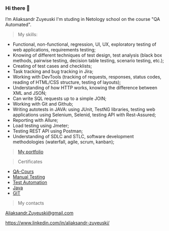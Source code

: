 ### Hi there 👋
I’m Aliaksandr Zuyeuski
I'm studing in Netology school on the course "QA Automated".
> My  skills:

- Functional, non-functional, regression, UI, UX, exploratory testing of web applications, requirements testing;
- Knowing of different techniques of test design, test analysis (black box methods, pairwise testing, decision table testing, scenario testing, etc.);
- Creating of test cases and checklists;
- Task tracking and bug tracking in Jira;
- Working with DevTools (tracking of requests, responses, status codes, reading of HTML/CSS structure, testing of layouts);
- Understanding of how HTTP works, knowing the difference between XML and JSON;
- Can write SQL requests up to a simple JOIN;
- Working with Git and Github;
- Writing autotests in JAVA: using JUnit, TestNG libraries, testing web applications using Selenium, Selenid, testing API with Rest-Assured;
- Reporting with Allure;
- Load testing using Jmeter;
- Testing REST API using Postman;
- Understanding of SDLC and STLC, software development methodologies (waterfall, agile, scrum, kanban);
> [My portfolio](https://github.com/Aliaksandr-Zuyeuski/DyplomaAQA)

> Certificates

* [QA-Cours](https://drive.google.com/file/d/1WJoVxinKPcIKb3jYRTH_mmm-Slt-xIpw/view?usp=share_link)
* [Manual Testing](https://drive.google.com/file/d/1MVNt19hOKKJjOWoU7LvJ1ctYcWYHdfre/view?usp=share_link)
* [Test Automation](https://drive.google.com/file/d/1EzvyAqbnzq9FHHojly8m7-aUIkMxQQoC/view?usp=share_link)
* [Java](https://drive.google.com/file/d/1nHCwrp1EY4pNDgcvCrWIIEWcSfHJWJYp/view?usp=share_link)
* [GIT](https://drive.google.com/file/d/1JJH7b0u_EnvOrm-IPi3JIMT8Mfq7pt7S/view?usp=share_link)

> My contacts

Aliaksandr.Zuyeuski@gmail.com

https://www.linkedin.com/in/aliaksandr-zuyeuski/

<!--
**Aliaksandr-Zuyeuski/Aliaksandr-zuyeuski** is a ✨ _special_ ✨ repository because its `README.md` (this file) appears on your GitHub profile.

Here are some ideas to get you started:

- 🔭 I’m currently working on ...
- 🌱 I’m currently learning ...
- 👯 I’m looking to collaborate on ...
- 🤔 I’m looking for help with ...
- 💬 Ask me about ...
- 📫 How to reach me: ...
- 😄 Pronouns: ...
- ⚡ Fun fact: ...
-->
